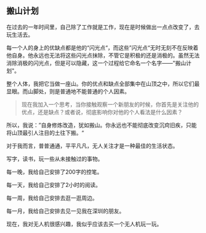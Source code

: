 ## 搬山计划

在过去的一年时间里，自己除了工作就是工作，现在是时候做出一点点改变了，去玩生活去。

每一个人的身上的优缺点都是他的“闪光点“，而这些”闪光点“无时无刻不在反映着他自身。他永远也无法将这些闪光点抹除，不管它是积极的还是消极的。虽然无法消除消极的闪光点，但是可以隐藏，这一个过程给它命名一个名字——"搬山计划"。

整个人体，我把它当做一座山。你的优点和缺点全部集中在山顶之中，所以它们最显眼。而山脚处，则是普通地不能普通的个人因素。

>  现在我加入一个思考，当你接触观察一个新朋友的时候，你首先是关注他的优点，还是缺点？或者说，彻底影响你对他的个人看法是什么因素？

所以，我说：”自身修炼改造，犹如搬山。你永远也不能彻底改变沉疴旧疾，只能将山顶最引人注目的土往下搬。“

对于我而言，普普通通，平平凡凡，无人关注才是一种最佳的生活状态。

写字，读书，玩一些从未接触过的事物。

每一晚，我给自己安排了200字的控笔。

每一天，我给自己安排了2小时的阅读。

每一周，我给自己安排去逛一逛周边。

每一月，我给自己安排去见一见我在深圳的朋友。

现在，我对无人机很感兴趣，我似乎应该去买一个无人机玩一玩。

